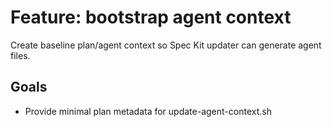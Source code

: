 # Feature: bootstrap agent context

Create baseline plan/agent context so Spec Kit updater can generate agent files.

## Goals
- Provide minimal plan metadata for update-agent-context.sh
